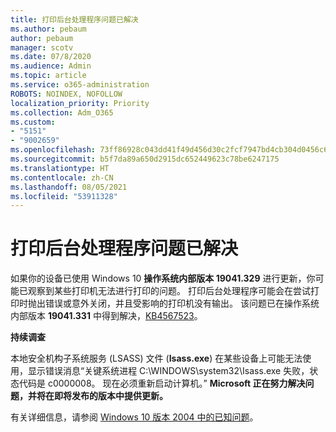 ```yaml
---
title: 打印后台处理程序问题已解决
ms.author: pebaum
author: pebaum
manager: scotv
ms.date: 07/8/2020
ms.audience: Admin
ms.topic: article
ms.service: o365-administration
ROBOTS: NOINDEX, NOFOLLOW
localization_priority: Priority
ms.collection: Adm_O365
ms.custom:
- "5151"
- "9002659"
ms.openlocfilehash: 73ff86928c043dd41f49d456d30c2fcf7947bd4cb304d0456c634d4fa5808239
ms.sourcegitcommit: b5f7da89a650d2915dc652449623c78be6247175
ms.translationtype: HT
ms.contentlocale: zh-CN
ms.lasthandoff: 08/05/2021
ms.locfileid: "53911328"
---
```

# <a name="print-spooler-issue-is-resolved"></a>打印后台处理程序问题已解决

如果你的设备已使用 Windows 10 **操作系统内部版本 19041.329** 进行更新，你可能已观察到某些打印机无法进行打印的问题。 打印后台处理程序可能会在尝试打印时抛出错误或意外关闭，并且受影响的打印机没有输出。 该问题已在操作系统内部版本 **19041.331** 中得到解决，[KB4567523](https://support.microsoft.com/help/4567523/windows-10-update-kb4567523)。  

**持续调查**

本地安全机构子系统服务 (LSASS) 文件 (**Isass.exe**) 在某些设备上可能无法使用，显示错误消息“关键系统进程 C:\WINDOWS\system32\Isass.exe 失败，状态代码是 c0000008。 现在必须重新启动计算机。”  **Microsoft 正在努力解决问题，并将在即将发布的版本中提供更新。**

有关详细信息，请参阅 [Windows 10 版本 2004 中的已知问题](https://docs.microsoft.com/windows/release-information/status-windows-10-2004#442msgdesc)。